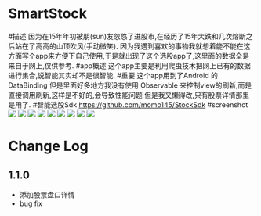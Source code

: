 # SmartStock

#描述
因为在15年年初被朋(sun)友忽悠了进股市,在经历了15年大跌和几次熔断之后站在了高高的山顶吹风(手动微笑).
因为我遇到喜欢的事物我就想着能不能在这方面写个app来方便下自己使用,于是就出现了这个选股app了,这里面的数据全是来自于网上,仅供参考.
#app概述
这个app主要是利用爬虫技术把网上已有的数据进行集合,说智能其实却不是很智能.
#重要
这个app用到了Android 的DataBinding 但是里面好多地方我没有使用 Observable 来控制view的刷新,而是直接调用刷新,这样是不好的,会导致性能问题
但是我又懒得改,只有股票详情那里是用了.
#智能选股Sdk
https://github.com/momo145/StockSdk
#screenshot
![](https://github.com/momo145/SmartStock/blob/master/screenshot/S61120-112355.jpg)
![](https://github.com/momo145/SmartStock/blob/master/screenshot/S61120-112401.jpg)
![](https://github.com/momo145/SmartStock/blob/master/screenshot/S61120-112407.jpg)
![](https://github.com/momo145/SmartStock/blob/master/screenshot/S61120-112416.jpg)
![](https://github.com/momo145/SmartStock/blob/master/screenshot/S61120-112422.jpg)
![](https://github.com/momo145/SmartStock/blob/master/screenshot/S61120-112426.jpg)
![](https://github.com/momo145/SmartStock/blob/master/screenshot/S61120-112434.jpg)
![](https://github.com/momo145/SmartStock/blob/master/screenshot/S61120-112440.jpg)
![](https://github.com/momo145/SmartStock/blob/master/screenshot/S70115-142719.jpg)




# Change Log
## 1.1.0
- 添加股票盘口详情
- bug fix
